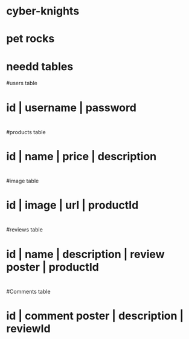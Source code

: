 # cyber-knights

# pet rocks

# needd tables

#users table

# id | username | password

#

#products table

# id | name | price | description

#

#image table

# id | image | url | productId

#

#reviews table

# id | name | description | review poster | productId

#

#Comments table

# id | comment poster | description | reviewId
